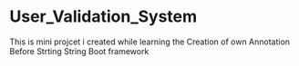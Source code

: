 # User_Validation_System
This is mini projcet i created while learning the Creation of own Annotation Before Strting String Boot framework
